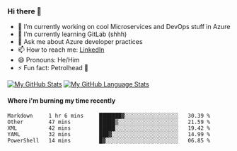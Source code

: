 ### Hi there 👋

- 🔭 I’m currently working on cool Microservices and DevOps stuff in Azure
- 🌱 I’m currently learning GitLab (shhh)
- 💬 Ask me about Azure developer practices
- 📫 How to reach me: [LinkedIn](https://www.linkedin.com/in/gordonbyers/)
- 😄 Pronouns: He/Him 
- ⚡ Fun fact: Petrolhead 🚙

[![My GitHub Stats](https://github-readme-stats.vercel.app/api/?username=gordonby&count_private=true&theme=tokyonight&showicons=true)]()
[![My GitHub Language Stats](https://github-readme-stats.vercel.app/api/top-langs/?username=gordonby&langs_count=5&theme=tokyonight)]()

#### Where i'm burning my time recently
<!--START_SECTION:waka-->
```text
Markdown     1 hr 6 mins     ███████▓░░░░░░░░░░░░░░░░░   30.39 % 
Other        47 mins         █████▒░░░░░░░░░░░░░░░░░░░   21.59 % 
XML          42 mins         █████░░░░░░░░░░░░░░░░░░░░   19.42 % 
YAML         32 mins         ███▓░░░░░░░░░░░░░░░░░░░░░   14.99 % 
PowerShell   14 mins         █▓░░░░░░░░░░░░░░░░░░░░░░░   06.85 % 
```
<!--END_SECTION:waka-->
